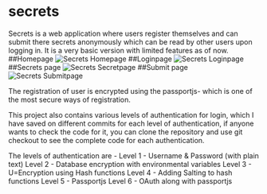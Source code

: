 # secrets

Secrets is a web application where users register themselves and can submit there secrets anonymously which can be read by other users upon logging in. It is a very basic version with limited features as of now.
##Homepage
![Secrets Homepage](/images/Secrets_Home.JPG)
##Loginpage
![Secrets Loginpage](/images/secrets_login.JPG)
##Secrets page
![Secrets Secretpage](/images/secrets_secret.JPG)
##Submit page
![Secrets Submitpage](/images/Secrets_submit.JPG)

The registration of user is encrypted using the passportjs- which is one of the most secure ways of registration.

This project also contains various levels of authentication for login, which I have saved on different commits for each level of authentication, if anyone wants to check the code for it, you can clone the repository and use git checkout to see the complete code for each authentication.

The levels of authentication are - 
Level 1 - Username & Password (with plain text)
Level 2 - Database encryption with environmental variables
Level 3 - U=Encryption using Hash functions
Level 4 - Adding Salting to hash functions
Level 5 - Passportjs
Level 6 - OAuth along with passportjs
